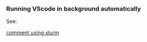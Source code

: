 ### Running VScode in background automatically 


See: 

[comment using slurm](https://github.com/microsoft/vscode-remote-release/issues/1722#issuecomment-1184705403)
